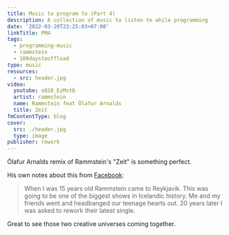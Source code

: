 ```yaml
---
title: Music to program to (Part 4)
description: A collection of music to listen to while programming
date: '2022-03-20T23:25:03+07:00'
linkTitle: PM4
tags:
  - programming-music
  - rammstein
  - 100daystooffload
type: music
resources:
  - src: header.jpg
video:
  youtube: oQ10_EzMvtQ
  artist: rammstein
  name: Rammstein feat Ólafur Arnalds
  title: Zeit
fmContentType: blog
cover:
  src: ./header.jpg
  type: image
publisher: rework
---
```


Ólafur Arnalds remix of Rammstein's "Zeit" is something perfect.

His own notes about this from [Facebook](https://www.facebook.com/olafurarnalds/posts/506424670842393):

> When I was 15 years old Rammstein came to Reykjavík. This was going to be one of the biggest shows in Icelandic history. Me and my friends went and headbanged our teenage hearts out. 20 years later I was asked to rework their latest single.

Great to see those two creative universes coming together.
